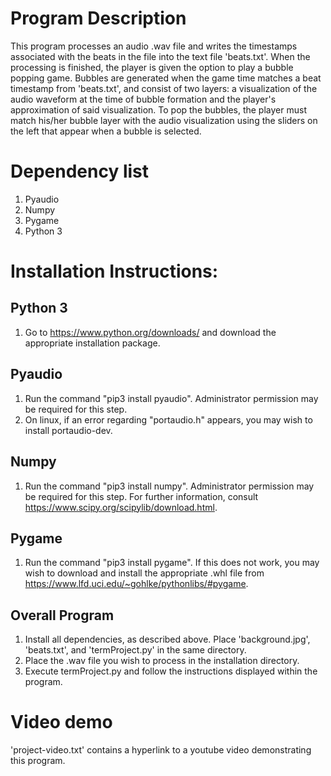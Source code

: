 # Program Description

This program processes an audio .wav file and writes the timestamps associated
with the beats in the file into the text file 'beats.txt'.
When the processing is finished, the player is given the option to play a bubble
popping game. Bubbles are generated when the game time matches a beat timestamp
from 'beats.txt', and consist of two layers: a visualization of the audio waveform at the time of bubble formation and the player's approximation of said visualization. To pop the bubbles, the player must match his/her bubble layer with the audio visualization using the sliders on the left that appear when a bubble is selected.

# Dependency list
1. Pyaudio
2. Numpy
3. Pygame
4. Python 3

# Installation Instructions:

## Python 3
1. Go to https://www.python.org/downloads/ and download the appropriate
   installation package.

## Pyaudio
1. Run the command "pip3 install pyaudio". Administrator permission may be
   required for this step.
2. On linux, if an error regarding "portaudio.h" appears, you may wish to
   install portaudio-dev.

## Numpy
1. Run the command "pip3 install numpy". Administrator permission may be
   required for this step. For further information, consult
   https://www.scipy.org/scipylib/download.html.

## Pygame
1. Run the command "pip3 install pygame". If this does not work, you may wish to
   download and install the appropriate .whl file from
   https://www.lfd.uci.edu/~gohlke/pythonlibs/#pygame.

## Overall Program
1. Install all dependencies, as described above. Place 'background.jpg',
   'beats.txt', and 'termProject.py' in the same directory. 
2. Place the .wav file you wish to process in the installation directory.
3. Execute termProject.py and follow the instructions displayed within the
   program.

# Video demo
'project-video.txt' contains a hyperlink to a youtube video demonstrating this
program.
